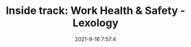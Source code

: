 ---
"title": "Inside track: Work Health &amp; Safety - Lexology"
"date": "2021-9-16 7:57:4"
"feed_name": "GOOGLENEWSINDUSTRIAL"
"feed_website": "https://news.google.com/search?q=industrial%2Bincident&hl=en-US&gl=US&ceid=US:en"
"feed_rss": "https://news.google.com/rss/search?q=industrial%2Bincident&hl=en-US&gl=US&ceid=US:en"
"link": "https://www.lexology.com/library/detail.aspx?g=3295334a-5552-44f6-a44f-a16a35e8490c"
"file": "_posts/2021-1-1-b9ca1e384c4d21834bba6c480fdc606223712092.md"
"accident": "0"
"drilling": "0"
---